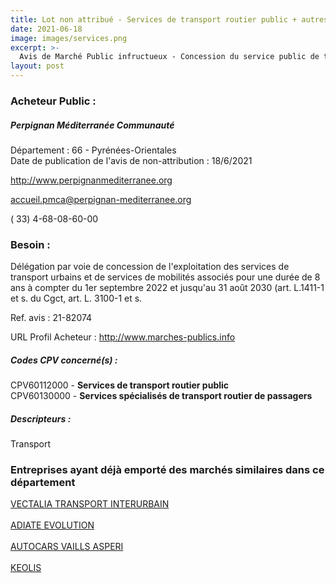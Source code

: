 ```yaml
---
title: Lot non attribué - Services de transport routier public + autres services
date: 2021-06-18
image: images/services.png
excerpt: >-
  Avis de Marché Public infructueux - Concession du service public de transport de voyageurs et de services de mobilité associés de Perpignan Méditerranée Métropole
layout: post
---
```


### Acheteur Public :
##### Perpignan Méditerranée Communauté
Département : 66 - Pyrénées-Orientales<br/>
Date de publication de l'avis de non-attribution : 18/6/2021


http://www.perpignanmediterranee.org

accueil.pmca@perpignan-mediterranee.org

( 33) 4-68-08-60-00
### Besoin :

Délégation par voie de concession de l'exploitation des services de transport urbains et de services de mobilités associés pour une durée de 8 ans à compter du 1er septembre 2022 et jusqu'au 31 août 2030 (art. L.1411-1 et s. du Cgct, art. L. 3100-1 et s.

Ref. avis : 21-82074

URL Profil Acheteur : http://www.marches-publics.info

##### Codes CPV concerné(s) :
CPV60112000 - **Services de transport routier public** <br/>
CPV60130000 - **Services spécialisés de transport routier de passagers** <br/>

##### Descripteurs :
Transport <br/>

### Entreprises ayant déjà emporté des marchés similaires dans ce département
<a href="/entreprise-546/siren-324293075">VECTALIA TRANSPORT INTERURBAIN</a><br/><br/>
<a href="/entreprise-566/siren-491284006">ADIATE EVOLUTION</a><br/><br/>
<a href="/entreprise-570/siren-521356220">AUTOCARS VAILLS ASPERI</a><br/><br/>
<a href="/entreprise-572/siren-552111809">KEOLIS</a><br/><br/>
